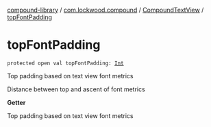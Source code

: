[compound-library](../../index.md) / [com.lockwood.compound](../index.md) / [CompoundTextView](index.md) / [topFontPadding](./top-font-padding.md)

# topFontPadding

`protected open val topFontPadding: `[`Int`](https://kotlinlang.org/api/latest/jvm/stdlib/kotlin/-int/index.html)

Top padding based on text view font metrics

Distance between top and ascent of font metrics

**Getter**

Top padding based on text view font metrics

